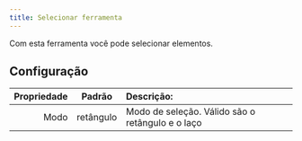 ```yaml
---
title: Selecionar ferramenta
---
```


Com esta ferramenta você pode selecionar elementos.

## Configuração

| Propriedade |   Padrão  | Descrição:                                       |
| ----------: | :-------: | :--------------------------------------------------------------- |
|        Modo | retângulo | Modo de seleção. Válido são o retângulo e o laço |
